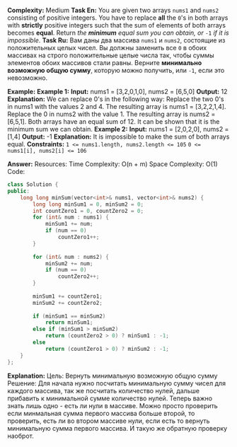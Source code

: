 **Complexity:** Medium
**Task En:**
	You are given two arrays `nums1` and `nums2` consisting of positive integers.
	You have to replace **all** the `0`'s in both arrays with **strictly** positive integers such that the sum of elements of both arrays becomes **equal**.
	Return _the **minimum** equal sum you can obtain, or_ `-1` _if it is impossible_.
**Task Ru:** 
	Вам даны два массива `nums1` и `nums2`, состоящие из положительных целых чисел.
	Вы должны заменить все `0` в обоих массивах на строго положительные целые числа так, чтобы суммы элементов обоих массивов стали равны.
	Верните **минимально возможную общую сумму**, которую можно получить, или `-1`, если это невозможно.

**Example:**
	**Example 1:**
		**Input:** nums1 = [3,2,0,1,0], nums2 = [6,5,0]
		**Output:** 12
		**Explanation:**
		We can replace 0's in the following way:
		Replace the two 0's in nums1 with the values 2 and 4. The resulting array is nums1 = [3,2,2,1,4].
		Replace the 0 in nums2 with the value 1. The resulting array is nums2 = [6,5,1].
		Both arrays have an equal sum of 12. It can be shown that it is the minimum sum we can obtain.
	**Example 2:**
		**Input:** nums1 = [2,0,2,0], nums2 = [1,4]
		**Output:**  -1
		**Explanation:**
			It is impossible to make the sum of both arrays equal.
**Constraints:**
	`1 <= nums1.length, nums2.length <= 105`
	`0 <= nums1[i], nums2[i] <= 106`
	
**Answer:**
	Resources:
		Time Complexity: O(n + m)
		Space Complexity: O(1)
Code:
```cpp
class Solution {
public:
	long long minSum(vector<int>& nums1, vector<int>& nums2) {
        long long minSum1 = 0, minSum2 = 0;
        int countZero1 = 0, countZero2 = 0;
        for (int& num : nums1) {
	        minSum1 += num;
            if (num == 0)
                countZero1++;     
        }
        
        for (int& num : nums2) {
	        minSum2 += num;
            if (num == 0)
                countZero2++;
        }
        
		minSum1 += countZero1;
		minSum2 += countZero2;
		
        if (minSum1 == minSum2)
            return minSum1;
        else if (minSum1 > minSum2)
            return (countZero2 > 0) ? minSum1 : -1;
        else
            return (countZero1 > 0) ? minSum2 : -1;
    }
};
```

**Explanation:**
	Цель: Вернуть минимальную возможную общую сумму
	Решение: Для начала нужно посчитать минимальную сумму чисел для каждого массива, так же посчитать количество нулей, дальше прибавить к минимальной сумме количество нулей.
	Теперь важно знать лишь одно - есть ли нули в массиве.
	Можно просто проверить если минмальная сумма первого массива больше второй, то проверить, есть ли во втором массиве нули, если есть то вернуть минимальную сумма первого массива. И такую же обратную проверку наоброт.